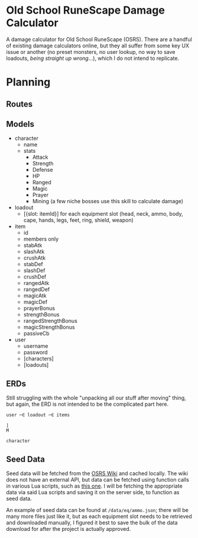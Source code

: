 # Old School RuneScape Damage Calculator
A damage calculator for Old School RuneScape (OSRS). There are a handful of existing damage calculators online, but they all suffer from some key UX issue or another (no preset monsters, no user lookup, no way to save loadouts, *being straight up wrong*...), which I do not intend to replicate.

# Planning
## Routes

## Models
- character
  - name
  - stats
    - Attack
    - Strength
    - Defense
    - HP
    - Ranged
    - Magic
    - Prayer
    - Mining (a few niche bosses use this skill to calculate damage)
- loadout
  - [{slot: itemId}] for each equipment slot (head, neck, ammo, body, cape, hands, legs, feet, ring, shield, weapon)
- item
  - id
  - members only
  - stabAtk
  - slashAtk
  - crushAtk
  - stabDef
  - slashDef
  - crushDef
  - rangedAtk
  - rangedDef
  - magicAtk
  - magicDef
  - prayerBonus
  - strengthBonus
  - rangedStrengthBonus
  - magicStrengthBonus
  - passiveCb
- user
  - username
  - password
  - [characters]
  - [loadouts]

## ERDs
Still struggling with the whole "unpacking all our stuff after moving" thing, but again, the ERD is not intended to be the complicated part here.

```
user ─∈ loadout ─∈ items

|
M

character
```

## Seed Data
Seed data will be fetched from the [OSRS Wiki](https://oldschool.runescape.wiki/) and cached locally. The wiki does not have an external API, but data can be fetched using function calls in various Lua scripts, such as [this one](https://oldschool.runescape.wiki/w/Module:Slottable). I will be fetching the appropriate data via said Lua scripts and saving it on the server side, to function as seed data.

An example of seed data can be found at `/data/eq/ammo.json`; there will be many more files just like it, but as each equipment slot needs to be retrieved and downloaded manually, I figured it best to save the bulk of the data download for after the project is actually approved.